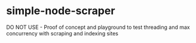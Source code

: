 # simple-node-scraper
DO NOT USE - Proof of concept and playground to test threading and max concurrency with scraping and indexing sites
